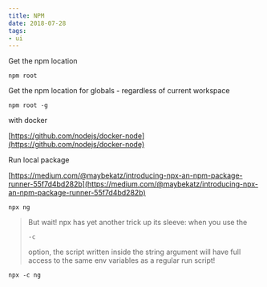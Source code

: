 ```yaml
---
title: NPM
date: 2018-07-28
tags:
- ui
---
```


Get the npm location

```text
npm root
```

Get the npm location for globals - regardless of current workspace

```text
npm root -g
```

with docker

[https://github.com/nodejs/docker-node](https://github.com/nodejs/docker-node)

Run local package

[https://medium.com/@maybekatz/introducing-npx-an-npm-package-runner-55f7d4bd282b](https://medium.com/@maybekatz/introducing-npx-an-npm-package-runner-55f7d4bd282b)

```text
npx ng
```

> But wait! npx has yet another trick up its sleeve: when you use the
>
> `-c`
>
> option, the script written inside the string argument will have full access to the same env variables as a regular run script!

```text
npx -c ng
```

